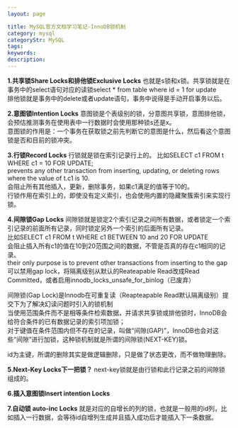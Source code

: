 ```yaml
---
layout: page

title: MySQL官方文档学习笔记-InnoDB锁机制
category: mysql
categoryStr: MySQL
tags:
keywords:
description:
---
```



**1.共享锁Share Locks和排他锁Exclusive Locks**
也就是s锁和x锁。共享锁就是在事务中的select语句对应的读锁select * from table where id = 1 for update  
排他锁就是事务中的delete或者update语句，事务中说得是手动开启事务以后。  

**2.意图锁Intention Locks**
意图锁是个表级别的锁，分意图共享锁，意图排他锁，会预估推测事务在使用表中一行数据时会使用那种锁s还是x。  
意图锁的作用是：一个事务在获取锁之前先判断它的意图是什么，然后看这个意图锁是否和目前的锁冲突。  

**3.行锁Record Locks**
行锁就是锁在索引记录行上的。
比如SELECT c1 FROM t WHERE c1 = 10 FOR UPDATE;  
prevents any other transaction from inserting, updating, or deleting rows where the value of t.c1 is 10.  
会阻止所有其他插入，更新，删除事务，如果c1满足的值等于10的。  
行锁作用在索引上的，即使没有定义索引，也会使用内置的隐藏聚簇索引来实现行锁。  

**4.间隙锁Gap Locks**
间隙锁就是锁定2个索引记录之间所有数据，或者锁定一个索引记录的前面所有记录，同时锁定另外一个索引的后面所有记录。  
比如SELECT c1 FROM t WHERE c1 BETWEEN 10 and 20 FOR UPDATE  
会阻止插入所有c1的值在10到20范围之间的数据，不管是否真的存在c1相同的记录。  
their only purpose is to prevent other transactions from inserting to the gap  
可以禁用gap lock，将隔离级别从默认的Reateapable Read改成Read Committed，或者启用innodb_locks_unsafe_for_binlog（已废弃）  

间隙锁(Gap Lock)是Innodb在可重复读（Reapteapable Read默认隔离级别）提交下为了解决幻读问题时引入的锁机制  
当使用范围条件而不是相等条件检索数据，并请求共享锁或排他锁时，InnoDB会给符合条件的已有数据记录的索引项加锁；  
对于键值在条件范围内但不存在的记录，叫做“间隙(GAP)”，InnoDB也会对这些“间隙”进行加锁，这种锁机制就是所谓的间隙锁(NEXT-KEY)锁。  

id为主键，所谓的删除其实是做逻辑删除，只是做了状态更改，而不做物理删除。  

**5.Next-Key Locks下一把锁？**
next-key锁就是由行锁和此行记录之前的间隙锁组成的。  

**6.插入意图锁Insert intention Locks**

**7.自动锁 auto-inc Locks**
就是对应的自增长的列的锁，也就是一般用的id列，比如插入一行数据，会等待id自增列生成并且插入成功后才能插入下一条数据。  

